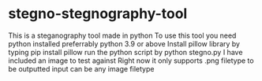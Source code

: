 # stegno-stegnography-tool
This is a steganography tool made in python
To use this tool you need python installed preferrably python 3.9 or above 
Install pillow library by typing pip install pillow
run the python script by python stegno.py
I have included an image to test against 
Right now it only supports .png filetype to be outputted input can be any image filetype
